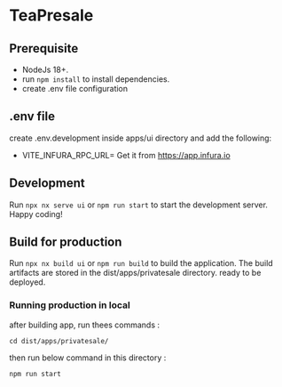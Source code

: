 # TeaPresale

## Prerequisite

- NodeJs 18+.
- run `npm install` to install dependencies.
- create .env file configuration

## .env file

create .env.development inside apps/ui directory and add the following:

- VITE_INFURA_RPC_URL= Get it from <https://app.infura.io>

## Development

Run `npx nx serve ui` or `npm run start` to start the development server. Happy coding!

## Build for production

Run `npx nx build ui` or `npm run build` to build the application. The build artifacts are stored in the dist/apps/privatesale directory. ready to be deployed.

### Running production in local

after building app, run thees commands :

`cd dist/apps/privatesale/`

then run below command in this directory :

`npm run start`
